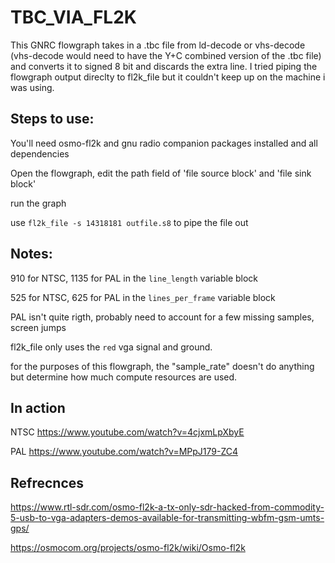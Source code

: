# TBC_VIA_FL2K

This GNRC flowgraph takes in a .tbc file from ld-decode or vhs-decode (vhs-decode would need to have the Y+C combined version of the .tbc file) and converts it to signed 8 bit and discards the extra line. I tried piping the flowgraph output direclty to fl2k_file but it couldn't keep up on the machine i was using. 

## Steps to use:

You'll need osmo-fl2k and gnu radio companion packages installed and all dependencies

Open the flowgraph, edit the path field of 'file source block' and 'file sink block'

run the graph

use `fl2k_file -s 14318181 outfile.s8` to pipe the file out

## Notes:

910 for NTSC, 1135 for PAL in the `line_length` variable block

525 for NTSC, 625 for PAL in the `lines_per_frame` variable block

PAL isn't quite rigth, probably need to account for a few missing samples, screen jumps

fl2k_file only uses the `red` vga signal and ground. 

for the purposes of this flowgraph, the "sample_rate" doesn't do anything but determine how much compute resources are used. 

## In action

NTSC https://www.youtube.com/watch?v=4cjxmLpXbyE

PAL https://www.youtube.com/watch?v=MPpJ179-ZC4

## Refrecnces

https://www.rtl-sdr.com/osmo-fl2k-a-tx-only-sdr-hacked-from-commodity-5-usb-to-vga-adapters-demos-available-for-transmitting-wbfm-gsm-umts-gps/

https://osmocom.org/projects/osmo-fl2k/wiki/Osmo-fl2k 
